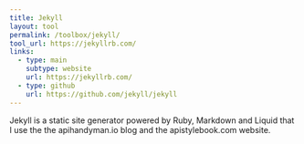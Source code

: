 ```yaml
---
title: Jekyll
layout: tool
permalink: /toolbox/jekyll/
tool_url: https://jekyllrb.com/
links:
  - type: main
    subtype: website
    url: https://jekyllrb.com/
  - type: github
    url: https://github.com/jekyll/jekyll
---
```


Jekyll is a static site generator powered by Ruby, Markdown and Liquid that I use the the apihandyman.io blog and the apistylebook.com website.
<!--more-->
